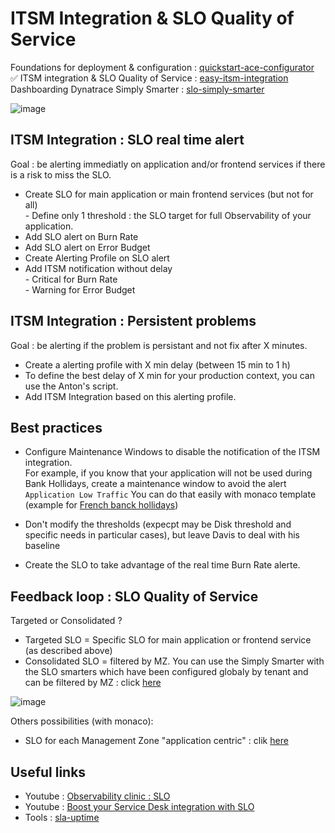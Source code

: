 # ITSM Integration & SLO Quality of Service

Foundations for deployment & configuration : [quickstart-ace-configurator](https://github.com/dynatrace-ace-services/quickstart-ace-configurator#readme)  
✅ ITSM integration & SLO Quality of Service : [easy-itsm-integration](https://github.com/dynatrace-ace-services/easy-itsm-integration#readme)  
Dashboarding Dynatrace Simply Smarter : [slo-simply-smarter](https://github.com/dynatrace-ace-services/slo-simply-smarter#readme)  

![image](https://user-images.githubusercontent.com/40337213/220980675-9b34896e-172a-4522-a327-83a6992e1981.png)

## ITSM Integration : SLO real time alert 

Goal : be alerting immediatly on application and/or frontend services if there is a risk to miss the SLO.

- Create SLO for main application or main frontend services (but not for all)  
      - Define only 1 threshold : the SLO target for full Observability of your application.  
- Add SLO alert on Burn Rate
- Add SLO alert on Error Budget
- Create Alerting Profile on SLO alert
- Add ITSM notification without delay     
      - Critical for Burn Rate  
      - Warning for Error Budget  

## ITSM Integration : Persistent problems

Goal : be alerting if the problem is persistant and not fix after X minutes. 

- Create a alerting profile with X min delay (between 15 min to 1 h)
- To define the best delay of X min for your production context, you can use the Anton's script.
- Add ITSM Integration based on this alerting profile. 

## Best practices 

- Configure Maintenance Windows to disable the notification of the ITSM integration.  
For example, if you know that your application will not be used during Bank Hollidays, create a maintenance window to avoid the alert `Application Low Traffic`
You can do that easily with monaco template (example for [French banck hollidays](https://github.com/dynatrace-ace-services/quickstart-ace-configurator/tree/main/Maintenance-Window))

- Don't modify the thresholds (expecpt may be Disk threshold and specific needs in particular cases), but leave Davis to deal with his baseline  

- Create the SLO to take advantage of the real time Burn Rate alerte. 

## Feedback loop : SLO Quality of Service
Targeted or Consolidated ? 

- Targeted SLO = Specific SLO for main application or frontend service (as described above)  
- Consolidated SLO = filtered by MZ. You can use the Simply Smarter with the SLO smarters which have been configured globaly by  tenant and can be filtered by MZ : click [here](https://github.com/dynatrace-ace-services/slo-simply-smarter#readme)  

![image](https://user-images.githubusercontent.com/40337213/217484860-0594298b-cb35-4e4f-bf71-8e3f4a51cf80.png)

Others possibilities (with monaco): 
- SLO for each Management Zone "application centric" : clik [here](https://github.com/dynatrace-ace-services/quickstart-ace-configurator/blob/main/SLO/Readme.md)  

## Useful links
- Youtube : [Observability clinic : SLO](https://www.youtube.com/watch?v=r0Ce5AU7kRs)
- Youtube : [Boost your Service Desk integration with SLO](https://youtu.be/ugauVEjtfWo)  
- Tools : [sla-uptime](https://www.site24x7.com/fr/tools/sla-uptime.html)









